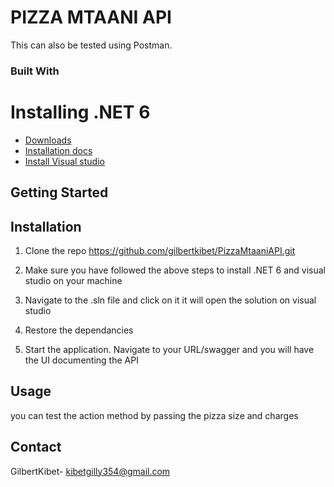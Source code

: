 # PIZZA MTAANI API


This can also be tested using Postman.

### Built With

# Installing .NET 6

- [Downloads](https://dotnet.microsoft.com/download/dotnet/6.0)
- [Installation docs](https://docs.microsoft.com/dotnet/core/install/)
- [Install Visual studio](https://docs.microsoft.com/en-us/visualstudio/install/install-visual-studio?view=vs-2022)


## Getting Started

## Installation

1. Clone the repo
https://github.com/gilbertkibet/PizzaMtaaniAPI.git
2. Make sure you have followed the above steps to install .NET 6 and visual studio on your machine

3. Navigate to the .sln file and click on it it will open the solution on visual studio

4. Restore the dependancies 

5. Start the application. Navigate to your URL/swagger and you will have the UI documenting the API

## Usage

you can test the action method by passing the pizza size and charges



## Contact

GilbertKibet-   kibetgilly354@gmail.com
